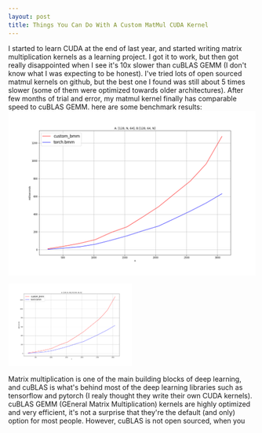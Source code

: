 ```yaml
---
layout: post
title: Things You Can Do With A Custom MatMul CUDA Kernel
---
```


I started to learn CUDA at the end of last year, and started writing matrix multiplication kernels as a learning project. I got it to work, but then got really disappointed when I see it's 10x slower than cuBLAS GEMM (I don't know what I was expecting to be honest). I've tried lots of open sourced matmul kernels on github, but the best one I found was still about 5 times slower (some of them were optimized towards older architectures). After few months of trial and error, my matmul kernel finally has comparable speed to cuBLAS GEMM. 
here are some benchmark results:  
![bmm_1](https://raw.githubusercontent.com/DeMoriarty/custom_matmul_kernels/main/imgs/bmm_1.png "Logo Title Text 1")  

<p float="left">
  <img src="https://raw.githubusercontent.com/DeMoriarty/custom_matmul_kernels/main/imgs/bmm_1.png" width="50%"/>  
</p>  


Matrix multiplication is one of the main building blocks of deep learning, and cuBLAS is what's behind most of the deep learning libraries such as tensorflow and pytorch (I realy thought they write their own CUDA kernels). cuBLAS GEMM (GEneral Matrix Multiplication) kernels are highly optimized and very efficient, it's not a surprise that they're the default (and only) option for most people. However, cuBLAS is not open sourced, when you
